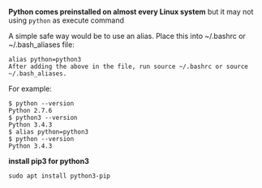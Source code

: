 **Python comes preinstalled on almost every Linux system** but it may not using `python` as execute command

A simple safe way would be to use an alias. Place this into ~/.bashrc or 
~/.bash_aliases file:

```shell
alias python=python3
After adding the above in the file, run source ~/.bashrc or source ~/.bash_aliases.
```
For example:
```shell
$ python --version
Python 2.7.6
$ python3 --version
Python 3.4.3
$ alias python=python3
$ python --version
Python 3.4.3
```

**install pip3 for python3**
```shell
sudo apt install python3-pip
```
